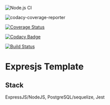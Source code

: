 ![Node.js CI](https://github.com/okezieobi/expressjs-posgresql/workflows/Node.js%20CI/badge.svg)

![codacy-coverage-reporter](https://github.com/okezieobi/expressjs-posgresql/workflows/codacy-coverage-reporter/badge.svg)

[![Coverage Status](https://coveralls.io/repos/github/okezieobi/expressjs-posgresql/badge.svg?branch=main)](https://coveralls.io/github/okezieobi/expressjs-posgresql?branch=main)

[![Codacy Badge](https://app.codacy.com/project/badge/Grade/ab9c7066c2724b12954c40e992759207)](https://www.codacy.com/gh/okezieobi/expressjs-posgresql/dashboard?utm_source=github.com&amp;utm_medium=referral&amp;utm_content=okezieobi/expressjs-posgresql&amp;utm_campaign=Badge_Grade)

[![Build Status](https://travis-ci.org/okezieobi/expressjs-posgresql.svg?branch=main)](https://travis-ci.org/okezieobi/expressjs-posgresql)

# Expresjs Template
## Stack
ExpressJS/NodeJS, PostgreSQL/sequelize, Jest
